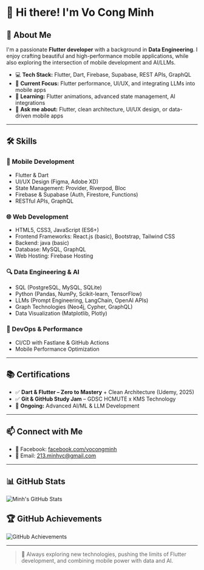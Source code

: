 # 👋 Hi there! I'm Vo Cong Minh

## 🚀 About Me  
I'm a passionate **Flutter developer** with a background in **Data Engineering**. I enjoy crafting beautiful and high-performance mobile applications, while also exploring the intersection of mobile development and AI/LLMs.  

- 💻 **Tech Stack:** Flutter, Dart, Firebase, Supabase, REST APIs, GraphQL  
- 🔭 **Current Focus:** Flutter performance, UI/UX, and integrating LLMs into mobile apps  
- 🌱 **Learning:** Flutter animations, advanced state management, AI integrations  
- 💬 **Ask me about:** Flutter, clean architecture, UI/UX design, or data-driven mobile apps  

---

## 🛠 Skills

### 📱 Mobile Development
- Flutter & Dart  
- UI/UX Design (Figma, Adobe XD)  
- State Management: Provider, Riverpod, Bloc  
- Firebase & Supabase (Auth, Firestore, Functions)  
- RESTful APIs, GraphQL

### 🌐 Web Development
- HTML5, CSS3, JavaScript (ES6+)  
- Frontend Frameworks: React.js (basic), Bootstrap, Tailwind CSS  
- Backend: java (basic) 
- Database: MySQL, GraphQL
- Web Hosting: Firebase Hosting

### 🔍 Data Engineering & AI
- SQL (PostgreSQL, MySQL, SQLite)  
- Python (Pandas, NumPy, Scikit-learn, TensorFlow)  
- LLMs (Prompt Engineering, LangChain, OpenAI APIs)  
- Graph Technologies (Neo4j, Cypher, GraphQL)  
- Data Visualization (Matplotlib, Plotly)

### 🚀 DevOps & Performance
- CI/CD with Fastlane & GitHub Actions  
- Mobile Performance Optimization

---

## 📚 Certifications
- ✅ **Dart & Flutter – Zero to Mastery** + Clean Architecture (Udemy, 2025)  
- ✅ **Git & GitHub Study Jam** – GDSC HCMUTE x KMS Technology  
- 📘 **Ongoing:** Advanced AI/ML & LLM Development

---

## 📫 Connect with Me
- 📘 Facebook: [facebook.com/vocongminh](https://www.facebook.com/vocong.minh.75470/)  
- 📧 Email: [213.minhvc@gmail.com](mailto:213.minhvc@gmail.com)

---

## 📊 GitHub Stats  
![Minh's GitHub Stats](https://github-readme-stats.vercel.app/api?username=minh-vox&show_icons=true&theme=radical&include_all_commits=true)

## 🏆 GitHub Achievements  
![GitHub Achievements](https://github-profile-trophy.vercel.app/?username=minh-vox&theme=darkhub&no-frame=true)

---

> 🚀 Always exploring new technologies, pushing the limits of Flutter development, and combining mobile power with data and AI.
